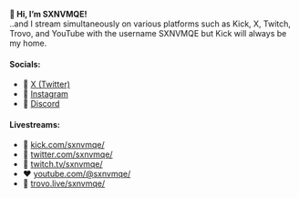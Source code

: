 **👋 Hi, I’m SXNVMQE!** <br>
..and I stream simultaneously on various platforms such as Kick, X, Twitch, Trovo, and YouTube with the username SXNVMQE but Kick will always be my home.

#### **Socials:**
- 🖤 [X (Twitter)](https://twitter.com/sxnvmqe/)
- 📸 [Instagram](https://instagram.com/sxnvmqe/)
- 💬 [Discord](https://discordapp.com/users/1137043490514157588/)

#### **Livestreams:**
- 💚 [kick.com/sxnvmqe/](https://kick.com/sxnvmqe/)
- 🖤 [twitter.com/sxnvmqe/](https://twitter.com/sxnvmqe/)
- 💜 [twitch.tv/sxnvmqe/](https://twitch.tv/sxnvmqe/)
- ❤️ [youtube.com/@sxnvmqe/](https://youtube.com/@sxnvmqe)
- 💚 [trovo.live/sxnvmqe/](https://trovo.live/sxnvmqe/)

<!---
sxnvmqe/sxnvmqe is a ✨ special ✨ repository because its `README.md` (this file) appears on your GitHub profile.
You can click the Preview link to take a look at your changes.
--->
